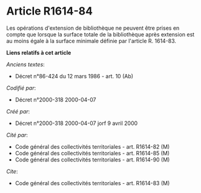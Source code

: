 # Article R1614-84

Les opérations d'extension de bibliothèque ne peuvent être prises en compte que lorsque la surface totale de la bibliothèque
après extension est au moins égale à la surface minimale définie par l'article R. 1614-83.

**Liens relatifs à cet article**

_Anciens textes_:

  - Décret n°86-424 du 12 mars 1986 - art. 10 (Ab)

_Codifié par_:

  - Décret n°2000-318 2000-04-07

_Créé par_:

  - Décret n°2000-318 2000-04-07 jorf 9 avril 2000

_Cité par_:

  - Code général des collectivités territoriales - art. R1614-82 (M)
  - Code général des collectivités territoriales - art. R1614-85 (M)
  - Code général des collectivités territoriales - art. R1614-90 (M)

_Cite_:

  - Code général des collectivités territoriales - art. R1614-83 (M)
